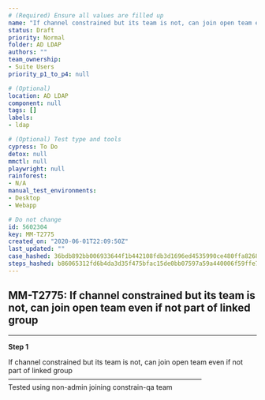 ```yaml
---
# (Required) Ensure all values are filled up
name: "If channel constrained but its team is not, can join open team even if not part of linked group"
status: Draft
priority: Normal
folder: AD LDAP
authors: ""
team_ownership: 
- Suite Users
priority_p1_to_p4: null

# (Optional)
location: AD LDAP
component: null
tags: []
labels: 
- ldap

# (Optional) Test type and tools
cypress: To Do
detox: null
mmctl: null
playwright: null
rainforest: 
- N/A
manual_test_environments: 
- Desktop
- Webapp

# Do not change
id: 5602304
key: MM-T2775
created_on: "2020-06-01T22:09:50Z"
last_updated: ""
case_hashed: 36bdb892bb006933644f1b442108fdb3d1696ed4535990ce480ffa82688a14285bf809921b45296c405f54936d7be270
steps_hashed: b86065312fd6b4da3d35f475bfac15de0bb07597a59a440006f59ffe746a77b6c7562da5dc3d67de958066f9d623ff64
---
```


<!-- (Auto-generated) Based on frontmatter's "key" and "name" -->

## MM-T2775: If channel constrained but its team is not, can join open team even if not part of linked group

---

**Step 1**

If channel constrained but its team is not, can join open team even if not part of linked group\
————————————————————————————\
Tested using non-admin joining constrain-qa team
